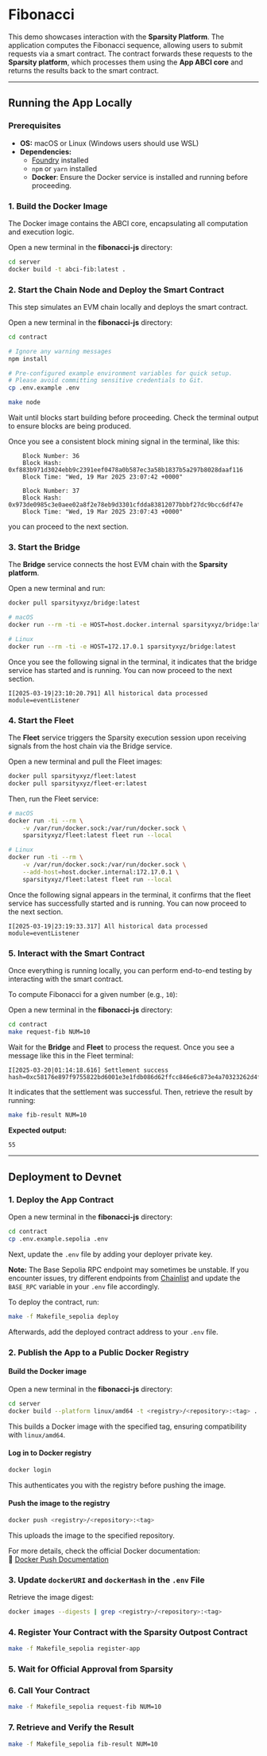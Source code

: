 
# Fibonacci  

This demo showcases interaction with the **Sparsity Platform**. The application computes the Fibonacci sequence, allowing users to submit requests via a smart contract. The contract forwards these requests to the **Sparsity platform**, which processes them using the **App ABCI core** and returns the results back to the smart contract.  

---

## Running the App Locally  

### Prerequisites  
- **OS:** macOS or Linux (Windows users should use WSL)  
- **Dependencies:**  
  - [Foundry](https://book.getfoundry.sh/) installed  
  - `npm` or `yarn` installed  
  - **Docker**: Ensure the Docker service is installed and running before proceeding.  

### 1. Build the Docker Image  
The Docker image contains the ABCI core, encapsulating all computation and execution logic.  

Open a new terminal in the **fibonacci-js** directory:  
```bash
cd server
docker build -t abci-fib:latest .
```  

### 2. Start the Chain Node and Deploy the Smart Contract  
This step simulates an EVM chain locally and deploys the smart contract.  

Open a new terminal in the **fibonacci-js** directory:  
```bash
cd contract

# Ignore any warning messages
npm install 

# Pre-configured example environment variables for quick setup.
# Please avoid committing sensitive credentials to Git.
cp .env.example .env

make node
```  

Wait until blocks start building before proceeding. Check the terminal output to ensure blocks are being produced.

Once you see a consistent block mining signal in the terminal, like this:  

```
    Block Number: 36
    Block Hash: 0xf883b971d3024ebb9c2391eef0478a0b587ec3a58b1837b5a297b8028daaf116  
    Block Time: "Wed, 19 Mar 2025 23:07:42 +0000"  

    Block Number: 37  
    Block Hash: 0x973de0985c3e0aee02a8f2e78eb9d3301cfdda83812077bbbf27dc9bcc6df47e  
    Block Time: "Wed, 19 Mar 2025 23:07:43 +0000"  
```  

you can proceed to the next section.

### 3. Start the Bridge  
The **Bridge** service connects the host EVM chain with the **Sparsity platform**.  

Open a new terminal and run:  
```bash
docker pull sparsityxyz/bridge:latest

# macOS
docker run --rm -ti -e HOST=host.docker.internal sparsityxyz/bridge:latest

# Linux
docker run --rm -ti -e HOST=172.17.0.1 sparsityxyz/bridge:latest
```  

Once you see the following signal in the terminal, it indicates that the bridge service has started and is running. You can now proceed to the next section.  

```
I[2025-03-19|23:10:20.791] All historical data processed                module=eventListener 
```  


### 4. Start the Fleet  
The **Fleet** service triggers the Sparsity execution session upon receiving signals from the host chain via the Bridge service.  

Open a new terminal and pull the Fleet images:  
```bash
docker pull sparsityxyz/fleet:latest
docker pull sparsityxyz/fleet-er:latest
```  

Then, run the Fleet service:  

```bash
# macOS
docker run -ti --rm \
    -v /var/run/docker.sock:/var/run/docker.sock \
    sparsityxyz/fleet:latest fleet run --local

# Linux
docker run -ti --rm \
    -v /var/run/docker.sock:/var/run/docker.sock \
    --add-host=host.docker.internal:172.17.0.1 \
    sparsityxyz/fleet:latest fleet run --local
```  

Once the following signal appears in the terminal, it confirms that the fleet service has successfully started and is running. You can now proceed to the next section.  

```
I[2025-03-19|23:19:33.317] All historical data processed                module=eventListener 
```  

### 5. Interact with the Smart Contract  
Once everything is running locally, you can perform end-to-end testing by interacting with the smart contract.  

To compute Fibonacci for a given number (e.g., `10`):  

Open a new terminal in the **fibonacci-js** directory:  
```bash
cd contract
make request-fib NUM=10
```   

Wait for the **Bridge** and **Fleet** to process the request. Once you see a message like this in the Fleet terminal:

```
I[2025-03-20|01:14:18.616] Settlement success                           hash=0xc58176e897f9755822bd6001e3e1fdb086d62ffcc846e6c873e4a70323262d4f
```

It indicates that the settlement was successful. Then, retrieve the result by running:  

```bash
make fib-result NUM=10
```  

**Expected output:**  

```bash
55
```  

---

## Deployment to Devnet  

### 1. Deploy the App Contract  

Open a new terminal in the **fibonacci-js** directory:

```bash
cd contract
cp .env.example.sepolia .env
```

Next, update the `.env` file by adding your deployer private key.

**Note:** The Base Sepolia RPC endpoint may sometimes be unstable. If you encounter issues, try different endpoints from [Chainlist](https://chainlist.org/chain/84532) and update the `BASE_RPC` variable in your `.env` file accordingly.

To deploy the contract, run:  
```bash
make -f Makefile_sepolia deploy
```

Afterwards, add the deployed contract address to your `.env` file.

### 2. Publish the App to a Public Docker Registry  
#### Build the Docker image  
Open a new terminal in the **fibonacci-js** directory:
```bash
cd server
docker build --platform linux/amd64 -t <registry>/<repository>:<tag> .
```
This builds a Docker image with the specified tag, ensuring compatibility with `linux/amd64`.  

#### Log in to Docker registry  
```bash
docker login
```
This authenticates you with the registry before pushing the image.  

#### Push the image to the registry  
```bash
docker push <registry>/<repository>:<tag>
```
This uploads the image to the specified repository.  

For more details, check the official Docker documentation:  
🔗 [Docker Push Documentation](https://docs.docker.com/engine/reference/commandline/push/)


### 3. Update `dockerURI` and `dockerHash` in the `.env` File  

Retrieve the image digest:  

```bash
docker images --digests | grep <registry>/<repository>:<tag>
```  

### 4. Register Your Contract with the Sparsity Outpost Contract  

```bash
make -f Makefile_sepolia register-app
```  

### 5. Wait for Official Approval from Sparsity  

### 6. Call Your Contract  

```bash
make -f Makefile_sepolia request-fib NUM=10
```  

### 7. Retrieve and Verify the Result  

```bash
make -f Makefile_sepolia fib-result NUM=10
```  
